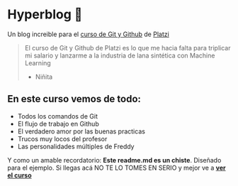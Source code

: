 # Hyperblog 💚
Un blog increible para el [curso de Git y Github](https://platzi.com/cursos/git-github "curso de Git y Github") de [Platzi](https://platzi.com "Platzi")
>El curso de Git y Github de Platzi es lo que me hacia falta para triplicar mi salario y lanzarme a la industria de lana sintética con Machine Learning
> - Niñita

## En este curso vemos de todo:
* Todos los comandos de Git
* El flujo de trabajo en Github
* El verdadero amor por las buenas practicas
* Trucos muy locos del profesor
* Las personalidades múltiples de Freddy

Y como un amable recordatorio:  **Este readme.md es un chiste**.  Diseñado para el ejemplo. Si llegas acá NO TE LO TOMES EN SERIO y mejor ve a [**ver el curso**](https://platzi.com/cursos/git-github "**ver el curso**")